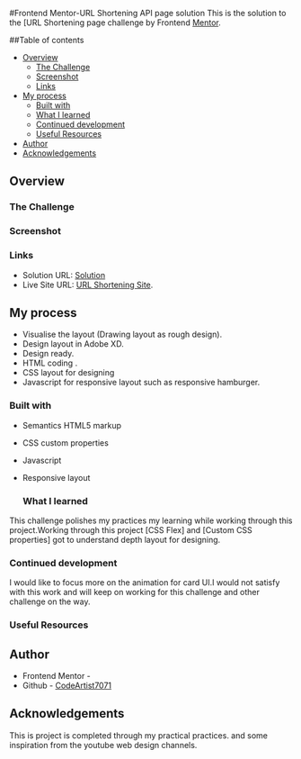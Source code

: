 #Frontend Mentor-URL Shortening API page solution
This is the solution to the [URL Shortening page challenge by Frontend [Mentor](https://codeartist7071.github.io/URL-Shortening-api/).


##Table of contents

- [Overview](#overview)
  - [The Challenge](#the-challenge)
  - [Screenshot](#screenshot)
  - [Links](#links)
- [My process](#my-process)
  - [Built with](#built-with)
  - [What I learned](#what-i-learned)
  - [Continued development](#continued-development)
  - [Useful Resources](#useful-resources)
- [Author](#author)
- [Acknowledgements](#acknowledgements)


## Overview

### The Challenge

### Screenshot


### Links
- Solution URL: [Solution](https://)
- Live Site URL: [URL Shortening Site](https://codeartist7071.github.io/url-shortening-api/).

## My process

- Visualise the layout (Drawing layout as rough design).
- Design layout in Adobe XD.
- Design ready.
- HTML coding .
- CSS layout for designing
- Javascript for responsive layout such as responsive hamburger.

### Built with

- Semantics HTML5 markup
- CSS custom properties
- Javascript
- Responsive layout
   
  ### What I learned

 This challenge polishes my practices my learning while working through this project.Working through this project [CSS Flex] and [Custom CSS properties]
 got to understand depth layout for designing.
      

  ### Continued development

I would like to focus more on the animation for card UI.I would not satisfy with this work and will keep on working for this challenge and other challenge on the way.

  ### Useful Resources

## Author 
- Frontend Mentor - []()
- Github - [CodeArtist7071]()

## Acknowledgements
This is project is completed through my practical practices. and some inspiration from the youtube web design channels.
